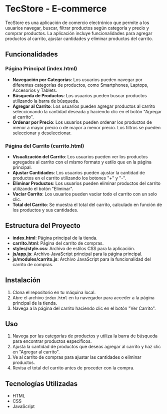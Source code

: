 # TecStore - E-commerce

TecStore es una aplicación de comercio electrónico que permite a los usuarios navegar, buscar, filtrar productos según categoría y precio y comprar productos. La aplicación incluye funcionalidades para agregar productos al carrito, ajustar cantidades y eliminar productos del carrito. 

## Funcionalidades

### Página Principal (index.html)

- **Navegación por Categorías**: Los usuarios pueden navegar por diferentes categorías de productos, como Smartphones, Laptops, Accesorios y Tablets.
- **Búsqueda de Productos**: Los usuarios pueden buscar productos utilizando la barra de búsqueda.
- **Agregar al Carrito**: Los usuarios pueden agregar productos al carrito seleccionando la cantidad deseada y haciendo clic en el botón "Agregar al carrito".
- **Ordenar por Precio**: Los usuarios pueden ordenar los productos de menor a mayor precio o de mayor a menor precio. Los filtros se pueden seleccionar y deseleccionar.


### Página del Carrito (carrito.html)

- **Visualización del Carrito**: Los usuarios pueden ver los productos agregados al carrito con el mismo formato y estilo que en la página principal.
- **Ajustar Cantidades**: Los usuarios pueden ajustar la cantidad de productos en el carrito utilizando los botones "+" y "-".
- **Eliminar Productos**: Los usuarios pueden eliminar productos del carrito utilizando el botón "Eliminar".
- **Vaciar Carrito**: Los usuarios pueden vaciar todo el carrito con un solo clic.
- **Total del Carrito**: Se muestra el total del carrito, calculado en función de los productos y sus cantidades.

## Estructura del Proyecto

- **index.html**: Página principal de la tienda.
- **carrito.html**: Página del carrito de compras.
- **styles/style.css**: Archivo de estilos CSS para la aplicación.
- **js/app.js**: Archivo JavaScript principal para la página principal.
- **js/modules/carrito.js**: Archivo JavaScript para la funcionalidad del carrito de compras.

## Instalación

1. Clona el repositorio en tu máquina local.
2. Abre el archivo `index.html` en tu navegador para acceder a la página principal de la tienda.
3. Navega a la página del carrito haciendo clic en el botón "Ver Carrito".

## Uso

1. Navega por las categorías de productos y utiliza la barra de búsqueda para encontrar productos específicos.
2. Ajusta la cantidad de productos que deseas agregar al carrito y haz clic en "Agregar al carrito".
3. Ve al carrito de compras para ajustar las cantidades o eliminar productos.
4. Revisa el total del carrito antes de proceder con la compra.

## Tecnologías Utilizadas

- HTML
- CSS
- JavaScript



